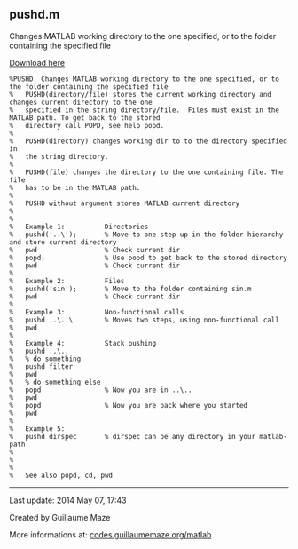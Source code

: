 ## pushd.m ##
Changes MATLAB working directory to the one specified, or to the folder containing the specified file

[Download here](http://guillaumemaze.googlecode.com/svn/trunk/matlab/codes/mcentral/pushd.m)

```
%PUSHD  Changes MATLAB working directory to the one specified, or to the folder containing the specified file
%   PUSHD(directory/file) stores the current working directory and changes current directory to the one 
%   specified in the string directory/file.  Files must exist in the MATLAB path. To get back to the stored
%   directory call POPD, see help popd.
%   
%   PUSHD(directory) changes working dir to to the directory specified in
%   the string directory. 
%
%   PUSHD(file) changes the directory to the one containing file. The file
%   has to be in the MATLAB path.
%   
%   PUSHD without argument stores MATLAB current directory
%
%   
%   Example 1:          Directories
%   pushd('..\');       % Move to one step up in the folder hierarchy and store current directory
%   pwd                 % Check current dir
%   popd;               % Use popd to get back to the stored directory
%   pwd                 % Check current dir
%   
%   Example 2:          Files
%   pushd('sin');       % Move to the folder containing sin.m
%   pwd                 % Check current dir
%
%   Example 3:          Non-functional calls
%   pushd ..\..\        % Moves two steps, using non-functional call 
%   pwd
%  
%   Example 4:          Stack pushing
%   pushd ..\..
%   % do something
%   pushd filter
%   pwd
%   % do something else
%   popd                % Now you are in ..\..
%   pwd
%   popd                % Now you are back where you started
%   pwd
%
%   Example 5:
%   pushd dirspec       % dirspec can be any directory in your matlab-path
% 
% 
% 
%   See also popd, cd, pwd
```

---

Last update: 2014 May 07, 17:43

Created by Guillaume Maze

More informations at: [codes.guillaumemaze.org/matlab](http://codes.guillaumemaze.org/matlab)